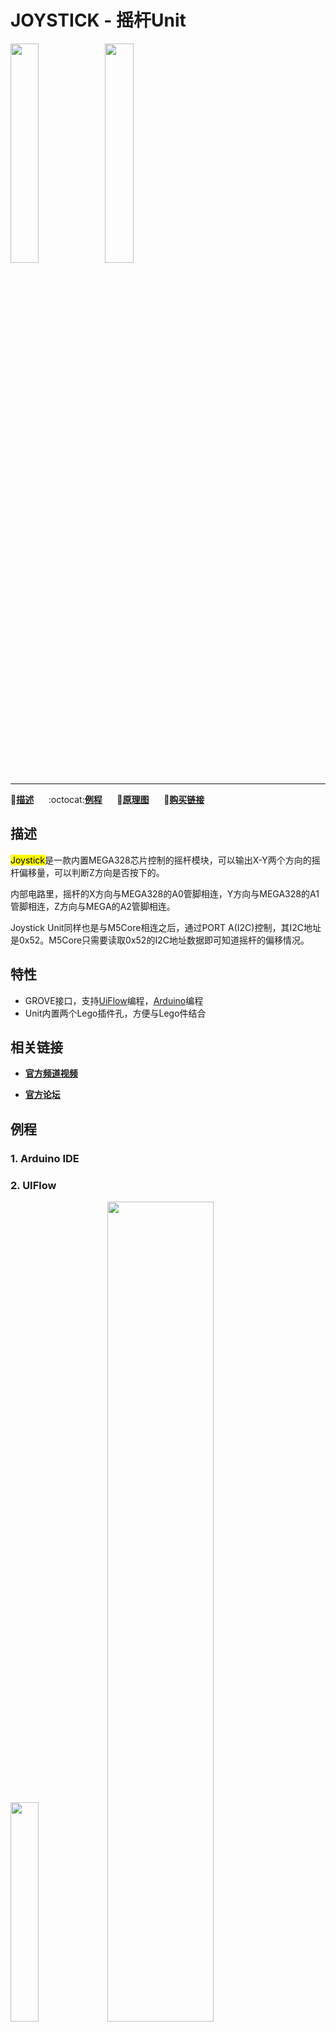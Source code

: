# JOYSTICK - 摇杆Unit

<img src="assets/img/product_pics/units/M5GO_Unit_joystick.png" width="30%" height="30%"><img src="assets/img/product_pics/units/unit_joystick_grove_a.png" width="30%" height="30%">

***

:memo:**[描述](#描述)**&nbsp;&nbsp;&nbsp;&nbsp;&nbsp;&nbsp;:octocat:**[例程](#例程)**&nbsp;&nbsp;&nbsp;&nbsp;&nbsp;&nbsp;:electric_plug:**[原理图](#原理图)**&nbsp;&nbsp;&nbsp;&nbsp;&nbsp;&nbsp;🛒**[购买链接](https://item.taobao.com/item.htm?spm=a1z10.3-c.w4002-1172588106.66.159c425eoqBTTY&id=577874535012)**

## 描述

<mark>Joystick</mark>是一款内置MEGA328芯片控制的摇杆模块，可以输出X-Y两个方向的摇杆偏移量，可以判断Z方向是否按下的。

内部电路里，摇杆的X方向与MEGA328的A0管脚相连，Y方向与MEGA328的A1管脚相连，Z方向与MEGA的A2管脚相连。

Joystick Unit同样也是与M5Core相连之后，通过PORT A(I2C)控制，其I2C地址是0x52。M5Core只需要读取0x52的I2C地址数据即可知道摇杆的偏移情况。

## 特性

-  GROVE接口，支持[UiFlow](http://flow.m5stack.com)编程，[Arduino](http://www.arduino.cc)编程
-  Unit内置两个Lego插件孔，方便与Lego件结合

## 相关链接

- **[官方频道视频](https://i.youku.com/i/UNjE1ODA2MzE0OA==?spm=a2hzp.8253869.0.0)**

- **[官方论坛](http://forum.m5stack.com/)**

## 例程

### 1. Arduino IDE

<!-- ```c++
DHT12 dht12; //new a object
Adafruit_BMP280 bme;

float tmp = dht12.readTemperature();//temperature
float hum = dht12.readHumidity();//humidity
float pressure = bme.readPressure();//pressure
```

具体例程请点击[这里](https://github.com/m5stack/M5-ProductExampleCodes/tree/master/Units/JOYSTICK/Arduino)。 -->

### 2. UIFlow

<img src="assets/img/product_pics/units/unit_example/JOYSTICK/example_unit_joystick_01.png" width="30%" height="30%"> <img src="assets/img/product_pics/units/unit_example/JOYSTICK/example_unit_joystick_02.png" width="58%" height="58%">

具体例程请点击[这里](https://github.com/m5stack/M5-ProductExampleCodes/tree/master/Units/JOYSTICK/UIFlow)。

## 原理图

<!-- <img src="assets/img/product_pics/units/joystick_sch.JPG"> -->

### 管脚映射

<table>
 <tr><td>M5Core(GROVE B)</td><td>GPIO36</td><td>GPIO26</td><td>5V</td><td>GND</td></tr>
 <tr><td>JOYSTICK Unit</td><td>GPIO36</td><td>GPIO26</td><td>5V</td><td>GND</td></tr>
</table>